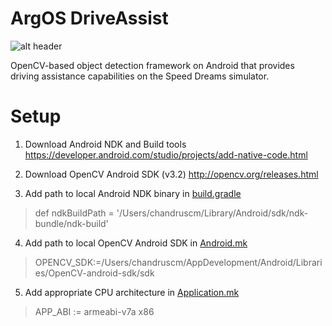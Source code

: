 # ArgOS DriveAssist

![alt header](https://github.com/argos-research/android-OpenCV/blob/master/screenshots/header.png)

OpenCV-based object detection framework on Android that provides driving assistance capabilities on the Speed Dreams simulator.

# Setup
1. Download Android NDK and Build tools https://developer.android.com/studio/projects/add-native-code.html

2. Download OpenCV Android SDK (v3.2) http://opencv.org/releases.html

3. Add path to local Android NDK binary in [build.gradle](https://github.com/argos-research/android-OpenCV/blob/master/app/build.gradle)
> def ndkBuildPath =  '/Users/chandruscm/Library/Android/sdk/ndk-bundle/ndk-build'

4. Add path to local OpenCV Android SDK in [Android.mk](https://github.com/argos-research/android-OpenCV/blob/master/app/src/main/jni/Android.mk)
> OPENCV_SDK:=/Users/chandruscm/AppDevelopment/Android/Libraries/OpenCV-android-sdk/sdk

5. Add appropriate CPU architecture in [Application.mk](https://github.com/argos-research/android-OpenCV/blob/master/app/src/main/jni/Application.mk)
> APP_ABI := armeabi-v7a x86
